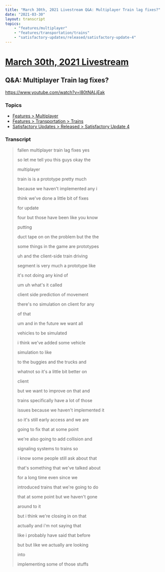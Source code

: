 ```yaml
---
title: "March 30th, 2021 Livestream Q&A: Multiplayer Train lag fixes?"
date: "2021-03-30"
layout: transcript
topics:
    - "features/multiplayer"
    - "features/transportation/trains"
    - "satisfactory-updates/released/satisfactory-update-4"
---
```

# [March 30th, 2021 Livestream](../2021-03-30.md)
## Q&A: Multiplayer Train lag fixes?
https://www.youtube.com/watch?v=l80tNALjEak

### Topics
* [Features > Multiplayer](../topics/features/multiplayer.md)
* [Features > Transportation > Trains](../topics/features/transportation/trains.md)
* [Satisfactory Updates > Released > Satisfactory Update 4](../topics/satisfactory-updates/released/satisfactory-update-4.md)

### Transcript

> fallen multiplayer train lag fixes yes
>
> so let me tell you this guys okay the
>
> multiplayer
>
> train is is a prototype pretty much
>
> because we haven't implemented any i
>
> think we've done a little bit of fixes
>
> for update
>
> four but those have been like you know
>
> putting
>
> duct tape on on the problem but the the
>
> some things in the game are prototypes
>
> uh and the client-side train driving
>
> segment is very much a prototype like
>
> it's not doing any kind of
>
> um uh what's it called
>
> client side prediction of movement
>
> there's no simulation on client for any
>
> of that
>
> um and in the future we want all
>
> vehicles to be simulated
>
> i think we've added some vehicle
>
> simulation to like
>
> to the buggies and the trucks and
>
> whatnot so it's a little bit better on
>
> client
>
> but we want to improve on that and
>
> trains specifically have a lot of those
>
> issues because we haven't implemented it
>
> so it's still early access and we are
>
> going to fix that at some point
>
> we're also going to add collision and
>
> signaling systems to trains so
>
> i know some people still ask about that
>
> that's something that we've talked about
>
> for a long time even since we
>
> introduced trains that we're going to do
>
> that at some point but we haven't gone
>
> around to it
>
> but i think we're closing in on that
>
> actually and i'm not saying that
>
> like i probably have said that before
>
> but but like we actually are looking
>
> into
>
> implementing some of those stuffs
